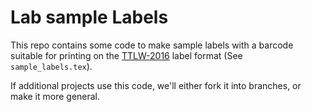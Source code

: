 # Lab sample Labels

This repo contains some code to make sample labels with a barcode
suitable for printing on
the [TTLW-2016](http://divbio.com/lasertough-tags128x0502125pk.aspx)
label format (See `sample_labels.tex`).

If additional projects use this code, we'll either fork it into
branches, or make it more general.

